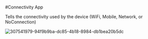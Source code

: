 

#Connectivity App


Tells the connectivity used by the device (WiFi, Mobile, Network, or NoConnection)




![307541979-94f9b9ba-dc85-4b18-8984-db1bea20b5dc](https://github.com/giria/Connectivity/assets/905975/0c65c071-65ca-4c8b-8307-5eda2ee6c7a3)
